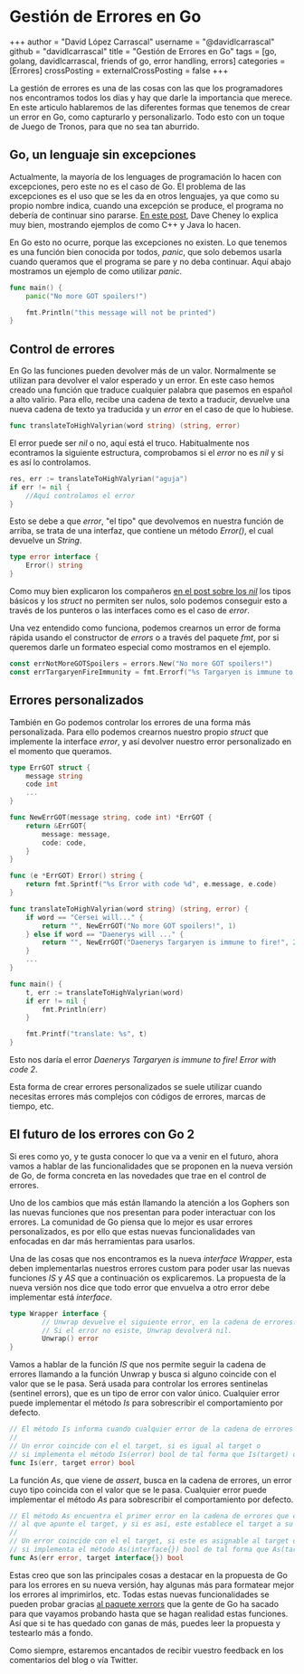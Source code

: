 # Gestión de Errores en Go

+++
    author = "David López Carrascal"
    username = "@davidlcarrascal"
    github = "davidlcarrascal"
    title = "Gestión de Errores en Go"
    tags = [go, golang, davidlcarrascal, friends of go, error handling, errors]
    categories = [Errores]
    crossPosting =
    externalCrossPosting = false
+++

La gestión de errores es una de las cosas con las que los programadores nos encontramos todos los días y hay que darle la importancia que merece. En este articulo hablaremos de las diferentes formas que tenemos de crear un error en Go, como capturarlo y personalizarlo. Todo esto con un toque de Juego de Tronos, para que no sea tan aburrido.

## Go, un lenguaje sin excepciones

 Actualmente, la mayoría de los lenguages de programación lo hacen con excepciones, pero este no es el caso de Go. El problema de las excepciones es el uso que se les da en otros lenguajes, ya que como su propio nombre indica, cuando una excepción se produce, el programa no debería de continuar sino pararse. [En este post](https://dave.cheney.net/2012/01/18/why-go-gets-exceptions-right), Dave Cheney lo explica muy bien, mostrando ejemplos de como C++ y Java lo hacen.

En Go esto no ocurre, porque las excepciones no existen. Lo que tenemos es una función bien conocida por todos, *panic*, que solo debemos usarla cuando queramos que el programa se pare y no deba continuar. Aquí abajo mostramos un ejemplo de como utilizar *panic*.

```Go
func main() {
    panic("No more GOT spoilers!")

    fmt.Println("this message will not be printed")
}
```

## Control de errores

En Go las funciones pueden devolver más de un valor. Normalmente se utilizan para devolver el valor esperado y un error. En este caso hemos creado una función que traduce cualquier palabra que pasemos en español a alto valirio. Para ello, recibe una cadena de texto a traducir, devuelve una nueva cadena de texto ya traducida y un *error* en el caso de que lo hubiese.

```Go
func translateToHighValyrian(word string) (string, error)
```

El error puede ser *nil* o no, aquí está el truco. Habitualmente nos econtramos la siguiente estructura, comprobamos si el *error* no es *nil* y si es así lo controlamos.

```Go
res, err := translateToHighValyrian("aguja")
if err != nil {
    //Aquí controlamos el error
}
```

Esto se debe a que *error*, "el tipo" que devolvemos en nuestra función de arriba, se trata de una interfaz, que contiene un método *Error()*, el cual devuelve un *String*.

```Go
type error interface {
    Error() string
}
```

Como muy bien explicaron los compañeros [en el post sobre los *nil*](https://blog.friendsofgo.tech/posts/los_nil_seran_nil/) los tipos básicos y los *struct* no permiten ser nulos, solo podemos conseguir esto a través de los punteros o las interfaces como es el caso de *error*.

Una vez entendido como funciona, podemos crearnos un error de forma rápida usando el constructor de *errors* o a través del paquete *fmt*, por si queremos darle un formateo especial como mostramos en el ejemplo.

```Go
const errNotMoreGOTSpoilers = errors.New("No more GOT spoilers!")
const errTargaryenFireImmunity = fmt.Errorf("%s Targaryen is immune to fire!", name)
```

## Errores personalizados

También en Go podemos controlar los errores de una forma más personalizada. Para ello podemos crearnos nuestro propio *struct* que implemente la interface *error*, y así devolver nuestro error personalizado en el momento que queramos.

```Go
type ErrGOT struct {
    message string
    code int
    ...
}

func NewErrGOT(message string, code int) *ErrGOT {
    return &ErrGOT{
        message: message,
        code: code,
    }
}

func (e *ErrGOT) Error() string {
    return fmt.Sprintf("%s Error with code %d", e.message, e.code)
}

func translateToHighValyrian(word string) (string, error) {
    if word == "Cersei will..." {
        return "", NewErrGOT("No more GOT spoilers!", 1)
    } else if word == "Daenerys will ..." {
        return "", NewErrGOT("Daenerys Targaryen is immune to fire!", 2)
    }
    ...
}

func main() {
    t, err := translateToHighValyrian(word)
    if err != nil {
        fmt.Println(err)
    }

    fmt.Printf("translate: %s", t)
}
```

Esto nos daría el error *Daenerys Targaryen is immune to fire! Error with code 2*.

Esta forma de crear errores personalizados se suele utilizar cuando necesitas errores más complejos con códigos de errores, marcas de tiempo, etc.

## El futuro de los errores con Go 2

Si eres como yo, y te gusta conocer lo que va a venir en el futuro, ahora vamos a hablar de las funcionalidades que se proponen en la nueva versión de Go, de forma concreta en las novedades que trae en el control de errores.

Uno de los cambios que más están llamando la atención a los Gophers son las nuevas funciones que nos presentan para poder interactuar con los errores. La comunidad de Go piensa que lo mejor es usar errores personalizados, es por ello que estas nuevas funcionalidades van enfocadas en dar más herramientas para usarlos.

Una de las cosas que nos encontramos es la nueva *interface Wrapper*, esta deben implementarlas nuestros errores custom para poder usar las nuevas funciones *IS* y *AS* que a continuación os explicaremos. La propuesta de la nueva versión nos dice que todo error que envuelva a otro error debe implementar está *interface*.

```Go
type Wrapper interface {
        // Unwrap devuelve el siguiente error, en la cadena de errores.
        // Si el error no esiste, Unwrap devolverá nil.
        Unwrap() error
}
```

Vamos a hablar de la función *IS* que nos permite seguir la cadena de errores llamando a la función Unwrap y busca si alguno coincide con el valor que se le pasa. Será usada para controlar los errores sentinelas (sentinel errors), que es un tipo de error con valor único. Cualquier error puede implementar el método *Is* para sobrescribir el comportamiento por defecto.

```Go
// El método Is informa cuando cualquier error de la cadena de errores es igual al target.
//
// Un error coincide con el el target, si es igual al target o
// si implementa el método Is(error) bool de tal forma que Is(target) devuelve true.
func Is(err, target error) bool
```

La función *As*, que viene de *assert*, busca en la cadena de errores, un error cuyo tipo coincida con el valor que se le pasa. Cualquier error puede implementar el método *As* para sobrescribir el comportamiento por defecto.

```Go
// El método As encuentra el primer error en la cadena de errores que coincide con el tipo
// al que apunte el target, y si es así, este establece el target a su valor y devuelve true.
//
// Un error coincide con el el target, si este es asignable al target o
// si implementa el método As(interface{}) bool de tal forma que As(target) devuelve true.
func As(err error, target interface{}) bool
```

Estas creo que son las principales cosas a destacar en la propuesta de Go para los errores en su nueva versión, hay algunas más para formatear mejor los errores al imprimirlos, etc. Todas estas nuevas funcionalidades se pueden probar gracias [al paquete xerrors](https://godoc.org/golang.org/x/xerrors/) que la gente de Go ha sacado para que vayamos probando hasta que se hagan realidad estas funciones. Así que si te has quedado con ganas de más, puedes leer la propuesta y testearlo más a fondo.

Como siempre, estaremos encantados de recibir vuestro feedback en los comentarios del blog o vía Twitter.
